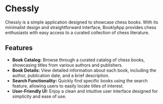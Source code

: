# Chessly

Chessly is a simple application designed to showcase chess books. With its minimalist design and straightforward interface, BooklyApp provides chess enthusiasts with easy access to a curated collection of chess literature.

## Features

- **Book Catalog:** Browse through a curated catalog of chess books, showcasing titles from various authors and publishers.
- **Book Details:** View detailed information about each book, including the author, publication date, and a brief description.
- **Search Functionality:** Quickly find specific books using the search feature, allowing users to easily locate titles of interest.
- **User-Friendly UI:** Enjoy a clean and intuitive user interface designed for simplicity and ease of use.

